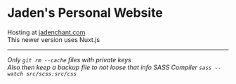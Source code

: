 # Jaden's Personal Website

Hosting at [jadenchant.com](https://jadenchant.com)  
This newer version uses Nuxt.js

---

_Only `git rm --cache` files with private keys_  
_Also then keep a backup file to not loose that info_
_SASS Compiler `sass --watch src/scss:src/css`_
